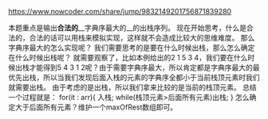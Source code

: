 https://www.nowcoder.com/share/jump/9832149201756871839280

本题重点是输出**合法的**__字典序最大的__的出栈序列。
现在开始思考，什么是合法的，合法的话可以用栈来模拟实现，这样就不会造成比较大的思维难度。
那么字典序最大的怎么实现呢？
我们需要思考的是要在什么时候出栈，那么怎么确定在什么时候出栈呢？
就需要观察了，比如本例给出的2 1 5 3 4，我们要在什么时候出栈才能得到5 4 3 1 2呢？由于需要字典序最大，所以肯定都是字典序最大的最优先出栈，所以当我们发现后面入栈的元素的字典序全都小于当前栈顶元素时我们就需要出栈。
由于考虑的是出栈，所以我们拿来比较的是当前的栈顶元素。
总结一个过程就是：
for(it : arr){
    入栈;
    while(栈顶元素>后面所有元素)出栈;
}
怎么确定大于后面所有元素？维护一个maxOfRest数组即可。